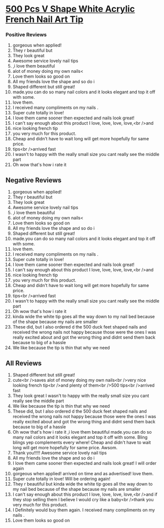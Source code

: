 # [500 Pcs V Shape White Acrylic French Nail Art Tip](https://products.checkmycream.com/products/500-Pcs-V-Shape-White-Acrylic-French-Nail-Art-Tip.html)

### Positive Reviews

<ol>
      <li>gorgeous when applied!</li>
      <li>They r beautiful but</li>
      <li>They look great</li>
      <li>Awesome service lovely nail tips</li>
      <li>,i love them beautiful</li>
      <li>alot of money doing my own nails&lt;</li>
      <li>Love them looks so good on</li>
      <li>All my friends love the shape and so do i</li>
      <li>Shaped different  but still great!</li>
      <li>made.you can do so many nail colors and it looks elegant and top it off with some.</li>
      <li>love them.</li>
      <li>I received many compliments on my nails .</li>
      <li>Super cute totally in love!</li>
      <li>I love them came sooner then expected and nails look great!</li>
      <li>I can&#x27;t say enough about this product I love, love, love, love,&lt;br /&gt;and</li>
      <li>nice looking french tip</li>
      <li>you very much for this product.</li>
      <li>Cheap and didn&#x27;t have to wait long will get more hopefully for same price.</li>
      <li>tips&lt;br /&gt;arrived fast</li>
      <li>I wasn&#x27;t to happy with the really small size you cant really see the middle part</li>
      <li>Oh wow that&#x27;s how i rate it</li>
</ol>


<h2>Negative Reviews</h2>
<ol>
<li> gorgeous when applied!</li>
<li> They r beautiful but</li>
<li> They look great</li>
<li> Awesome service lovely nail tips</li>
<li> ,i love them beautiful</li>
<li> alot of money doing my own nails&lt;</li>
<li> Love them looks so good on</li>
<li> All my friends love the shape and so do i</li>
<li> Shaped different  but still great!</li>
<li> made.you can do so many nail colors and it looks elegant and top it off with some.</li>
<li> love them.</li>
<li> I received many compliments on my nails .</li>
<li> Super cute totally in love!</li>
<li> I love them came sooner then expected and nails look great!</li>
<li> I can&#x27;t say enough about this product I love, love, love, love,&lt;br /&gt;and</li>
<li> nice looking french tip</li>
<li> you very much for this product.</li>
<li> Cheap and didn&#x27;t have to wait long will get more hopefully for same price.</li>
<li> tips&lt;br /&gt;arrived fast</li>
<li> I wasn&#x27;t to happy with the really small size you cant really see the middle part</li>
<li> Oh wow that&#x27;s how i rate it</li>
<li> kinda wide the white tip goes all the way down to my nail bed because of the shape because my nails are smaller</li>
<li> These did, but I also ordered d the 500 duck feet shaped nails and received the wrong nails not happy because those were the ones I was really excited about and got the wrong thing and didnt send them back because to big of a hassle</li>
<li> We like because the tip is thin that why we need</li>
</ol>

<h2>All Reviews</h2>

<ol>
    <li> Shaped different  but still great!</li>
    <li> cute&lt;br /&gt;saves alot of money doing my own nails&lt;br /&gt;very nice looking french tip&lt;br /&gt;and plenty of them&lt;br /&gt;500 tips&lt;br /&gt;arrived fast</li>
    <li> They look great I wasn&#x27;t to happy with the really small size you cant really see the middle part</li>
    <li> We like because the tip is thin that why we need</li>
    <li> These did, but I also ordered d the 500 duck feet shaped nails and received the wrong nails not happy because those were the ones I was really excited about and got the wrong thing and didnt send them back because to big of a hassle</li>
    <li> Oh wow that&#x27;s how i rate it ,i love them beautiful made.you can do so many nail colors and it looks elegant and top it off with some. Bling blings yep complements every where! Cheap and didn&#x27;t have to wait long will get more hopefully for same price. Awsom.</li>
    <li> Thank you!!!!! Awesome service lovely nail tips</li>
    <li> All my friends love the shape and so do i</li>
    <li> I love them came sooner then expected and nails look great! I will order again</li>
    <li> gorgeous when applied! arrived on time and as advertised! love them.</li>
    <li> Super cute totally in love! Will be ordering again!</li>
    <li> They r beautiful but kinda wide the white tip goes all the way down to my nail bed because of the shape because my nails are smaller</li>
    <li> I can&#x27;t say enough about this product I love, love, love, love,&lt;br /&gt;and if they stop selling them I believe I would cry like a baby&lt;br /&gt;thank you very much for this product.</li>
    <li> I Definitely would buy them again. I received many compliments on my nails .</li>
    <li> Love them looks so good on</li>
</ol>





